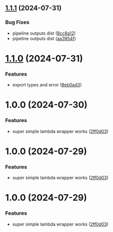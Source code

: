 ## [1.1.1](https://github.com/thelinguist/ss-lambda/compare/v1.1.0...v1.1.1) (2024-07-31)


### Bug Fixes

* pipeline outputs dist ([8cc8a12](https://github.com/thelinguist/ss-lambda/commit/8cc8a12403a3baa6e4918b7d55b1565babf213d2))
* pipeline outputs dist ([aa3954f](https://github.com/thelinguist/ss-lambda/commit/aa3954fbcdc90a0ca849c7015286ec89706810ca))

# [1.1.0](https://github.com/thelinguist/ss-lambda/compare/v1.0.0...v1.1.0) (2024-07-31)


### Features

* export types and error ([8eb0ad3](https://github.com/thelinguist/ss-lambda/commit/8eb0ad3da2c557c6bb36bd7e3d082ecc0fe55bfe))

# 1.0.0 (2024-07-30)


### Features

* super simple lambda wrapper works ([2ff0d03](https://github.com/thelinguist/ss-lambda/commit/2ff0d03699a81997035dab5066b8a0e00c00a200))

# 1.0.0 (2024-07-29)


### Features

* super simple lambda wrapper works ([2ff0d03](https://github.com/thelinguist/ss-lambda/commit/2ff0d03699a81997035dab5066b8a0e00c00a200))

# 1.0.0 (2024-07-29)


### Features

* super simple lambda wrapper works ([2ff0d03](https://github.com/thelinguist/ss-lambda/commit/2ff0d03699a81997035dab5066b8a0e00c00a200))

